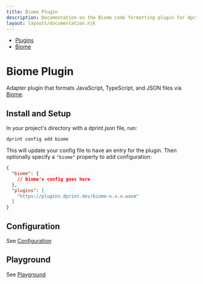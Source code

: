 ```yaml
---
title: Biome Plugin
description: Documentation on the Biome code formatting plugin for dprint.
layout: layouts/documentation.njk
---
```


<nav class="breadcrumb" aria-label="breadcrumbs">
  <ul>
    <li><a href="/plugins">Plugins</a></li>
    <li><a href="/plugins/biome">Biome</a></li>
  </ul>
</nav>

# Biome Plugin

Adapter plugin that formats JavaScript, TypeScript, and JSON files via [Biome](https://biomejs.dev).

## Install and Setup

In your project's directory with a dprint.json file, run:

```shellsession
dprint config add biome
```

This will update your config file to have an entry for the plugin. Then optionally specify a `"biome"` property to add configuration:

```json
{
  "biome": {
    // biome's config goes here
  },
  "plugins": [
    "https://plugins.dprint.dev/biome-x.x.x.wasm"
  ]
}
```

## Configuration

See [Configuration](/plugins/biome/config)

## Playground

See [Playground](https://dprint.dev/playground#plugin/biome)
